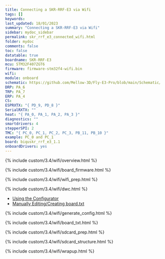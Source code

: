 ```yaml
---
title: Connecting a SKR-RRF-E3 via Wifi
tags: []
keywords: 
last_updated: 18/01/2023
summary: "Connecting a SKR-RRF-E3 via Wifi"
sidebar: mydoc_sidebar
permalink: skr_rrf_e3_connected_wifi.html
folder: mydoc
comments: false
toc: false
datatable: true
boardname: SKR-RRF-E3
mcu: STM32F407ZGT6
firmware: firmware-stm32f4-wifi.bin
wifi: 
module: onboard
schematic: https://github.com/Mellow-3D/Fly-E3-Pro/blob/main/Schematic/Schematic_E3-PRO.pdf
DRP: PA_6
TRP: PA_7
ERP: PA_4
CS:
ESPRXTX: "{ PD_9, PD_8 }"
SerialRXTX: ""
heat: "{ PA_0, PA_1, PA_2, PA_3 }"
diagnostics: ""
smartdrivers: 4
stepperSPI: 2
TMC: "{ PC_0, PC_1, PC_2, PC_3, PB_11, PB_10 }"
example: PC_0 and PC_1
board: biquskr_rrf_e3_1.1
onboardDrivers: yes
---
```


{% include custom/3.4/wifi/overview.html %}

{% include custom/3.4/wifi/board_firmware.html %}

{% include custom/3.4/wifi/wifi_prep.html %}

{% include custom/3.4/wifi/dwc.html %}

<ul id="profileTabs" class="nav nav-tabs">
    <li class="active"><a class="noCrossRef" href="#generate" data-toggle="tab">Using the Configurator</a></li>
    <li><a class="noCrossRef" href="#manual" data-toggle="tab">Manually Editing/Creating board.txt</a></li>
</ul>
  <div class="tab-content">
<div role="tabpanel" class="tab-pane active" id="generate" markdown="1">

{% include custom/3.4/wifi/generate_config.html %}

</div>

<div role="tabpanel" class="tab-pane" id="manual" markdown="1">

{% include custom/3.4/wifi/board_txt.html %}

</div>

</div>

{% include custom/3.4/wifi/sdcard_prep.html %}

{% include custom/3.4/wifi/sdcard_structure.html %}

{% include custom/3.4/wifi/wrapup.html %}

